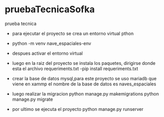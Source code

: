 # pruebaTecnicaSofka
prueba tecnica 

* para ejecutar el proyecto se crea un entorno virtual pthon 
- python -m venv nave_espaciales-env

* despues activar el entorno virtual 

* luego en la raiz del proyecto se instala los paquetes, dirigirse donde esta el archivo requeriments.txt
-pip install requeriments.txt

* crear la base de datos mysql,para este proyecto se uso mariadb que viene en xammp 
el nombre de la base de datos es naves_espaciales

* luego realizar la migracion
python manage.py makemigrations
python manage.py migrate

* por ultimo se ejecuta el proyecto
python manage.py runserver
